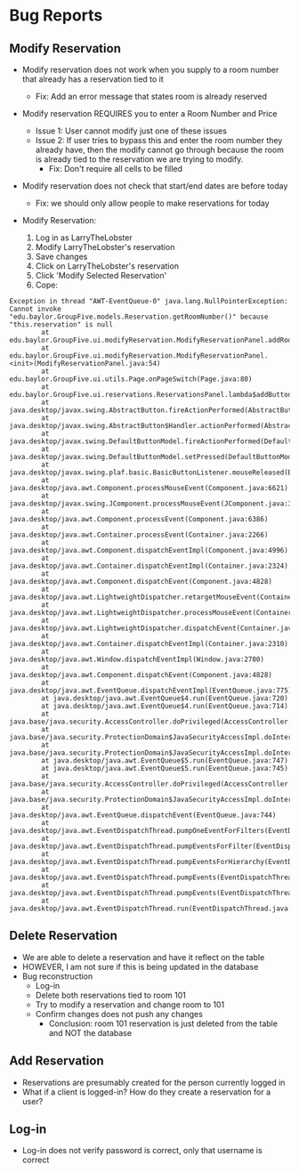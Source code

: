 # Bug Reports

Modify Reservation
------------------

* Modify reservation does not work when you supply to a room number that already
  has a reservation tied to it
    * Fix: Add an error message that states room is already reserved
* Modify reservation REQUIRES you to enter a Room Number and Price
    * Issue 1: User cannot modify just one of these issues
    * Issue 2: If user tries to bypass this and enter the room number they
      already have, then the modify cannot go through because the room
      is already tied to the reservation we are trying to modify.
        * Fix: Don't require all cells to be filled
* Modify reservation does not check that start/end dates are before today
    * Fix: we should only allow people to make reservations for today

* Modify Reservation:
    1. Log in as LarryTheLobster
    2. Modify LarryTheLobster's reservation
    4. Save changes
    5. Click on LarryTheLobster's reservation
    6. Click 'Modify Selected Reservation'
    7. Cope:

```
Exception in thread "AWT-EventQueue-0" java.lang.NullPointerException: Cannot invoke "edu.baylor.GroupFive.models.Reservation.getRoomNumber()" because "this.reservation" is null
        at edu.baylor.GroupFive.ui.modifyReservation.ModifyReservationPanel.addRoomPanel(ModifyReservationPanel.java:93)
        at edu.baylor.GroupFive.ui.modifyReservation.ModifyReservationPanel.<init>(ModifyReservationPanel.java:54)
        at edu.baylor.GroupFive.ui.utils.Page.onPageSwitch(Page.java:80)
        at edu.baylor.GroupFive.ui.reservations.ReservationsPanel.lambda$addButtonListeners$0(ReservationsPanel.java:94)
        at java.desktop/javax.swing.AbstractButton.fireActionPerformed(AbstractButton.java:1972)
        at java.desktop/javax.swing.AbstractButton$Handler.actionPerformed(AbstractButton.java:2314)
        at java.desktop/javax.swing.DefaultButtonModel.fireActionPerformed(DefaultButtonModel.java:407)
        at java.desktop/javax.swing.DefaultButtonModel.setPressed(DefaultButtonModel.java:262)
        at java.desktop/javax.swing.plaf.basic.BasicButtonListener.mouseReleased(BasicButtonListener.java:279)
        at java.desktop/java.awt.Component.processMouseEvent(Component.java:6621)
        at java.desktop/javax.swing.JComponent.processMouseEvent(JComponent.java:3398)
        at java.desktop/java.awt.Component.processEvent(Component.java:6386)
        at java.desktop/java.awt.Container.processEvent(Container.java:2266)
        at java.desktop/java.awt.Component.dispatchEventImpl(Component.java:4996)
        at java.desktop/java.awt.Container.dispatchEventImpl(Container.java:2324)
        at java.desktop/java.awt.Component.dispatchEvent(Component.java:4828)
        at java.desktop/java.awt.LightweightDispatcher.retargetMouseEvent(Container.java:4948)
        at java.desktop/java.awt.LightweightDispatcher.processMouseEvent(Container.java:4575)
        at java.desktop/java.awt.LightweightDispatcher.dispatchEvent(Container.java:4516)
        at java.desktop/java.awt.Container.dispatchEventImpl(Container.java:2310)
        at java.desktop/java.awt.Window.dispatchEventImpl(Window.java:2780)
        at java.desktop/java.awt.Component.dispatchEvent(Component.java:4828)
        at java.desktop/java.awt.EventQueue.dispatchEventImpl(EventQueue.java:775)
        at java.desktop/java.awt.EventQueue$4.run(EventQueue.java:720)
        at java.desktop/java.awt.EventQueue$4.run(EventQueue.java:714)
        at java.base/java.security.AccessController.doPrivileged(AccessController.java:400)
        at java.base/java.security.ProtectionDomain$JavaSecurityAccessImpl.doIntersectionPrivilege(ProtectionDomain.java:87)
        at java.base/java.security.ProtectionDomain$JavaSecurityAccessImpl.doIntersectionPrivilege(ProtectionDomain.java:98)
        at java.desktop/java.awt.EventQueue$5.run(EventQueue.java:747)
        at java.desktop/java.awt.EventQueue$5.run(EventQueue.java:745)
        at java.base/java.security.AccessController.doPrivileged(AccessController.java:400)
        at java.base/java.security.ProtectionDomain$JavaSecurityAccessImpl.doIntersectionPrivilege(ProtectionDomain.java:87)
        at java.desktop/java.awt.EventQueue.dispatchEvent(EventQueue.java:744)
        at java.desktop/java.awt.EventDispatchThread.pumpOneEventForFilters(EventDispatchThread.java:203)
        at java.desktop/java.awt.EventDispatchThread.pumpEventsForFilter(EventDispatchThread.java:124)
        at java.desktop/java.awt.EventDispatchThread.pumpEventsForHierarchy(EventDispatchThread.java:113)
        at java.desktop/java.awt.EventDispatchThread.pumpEvents(EventDispatchThread.java:109)
        at java.desktop/java.awt.EventDispatchThread.pumpEvents(EventDispatchThread.java:101)
        at java.desktop/java.awt.EventDispatchThread.run(EventDispatchThread.java:90)
```


Delete Reservation
------------------

* We are able to delete a reservation and have it reflect on the table
* HOWEVER, I am not sure if this is being updated in the database
* Bug reconstruction
    * Log-in
    * Delete both reservations tied to room 101
    * Try to modify a reservation and change room to 101
    * Confirm changes does not push any changes
        * Conclusion: room 101 reservation is just deleted from the table
          and NOT the database


Add Reservation
---------------

* Reservations are presumably created for the person currently logged in
* What if a client is logged-in? How do they create a reservation for a user?


Log-in
------

* Log-in does not verify password is correct, only that username is correct

